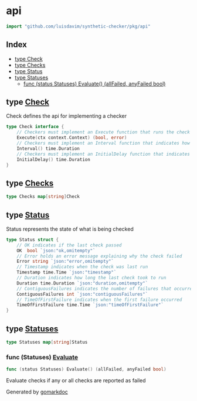 <!-- Code generated by gomarkdoc. DO NOT EDIT -->

# api

```go
import "github.com/luisdavim/synthetic-checker/pkg/api"
```

## Index

- [type Check](<#type-check>)
- [type Checks](<#type-checks>)
- [type Status](<#type-status>)
- [type Statuses](<#type-statuses>)
  - [func (status Statuses) Evaluate() (allFailed, anyFailed bool)](<#func-statuses-evaluate>)


## type [Check](<https://github.com/luisdavim/synthetic-checker/blob/main/pkg/api/types.go#L9-L16>)

Check defines the api for implementing a checker

```go
type Check interface {
    // Checkers must implement an Execute function that runs the check and returns the status
    Execute(ctx context.Context) (bool, error)
    // Checkers must implement an Interval function that indicates how often the check should run
    Interval() time.Duration
    // Checkers must implement an InitialDelay function that indicates how long to delay the start
    InitialDelay() time.Duration
}
```

## type [Checks](<https://github.com/luisdavim/synthetic-checker/blob/main/pkg/api/types.go#L18>)

```go
type Checks map[string]Check
```

## type [Status](<https://github.com/luisdavim/synthetic-checker/blob/main/pkg/api/types.go#L21-L34>)

Status represents the state of what is being checked

```go
type Status struct {
    // OK indicates if the last check passed
    OK  bool `json:"ok,omitempty"`
    // Error holds an error message explaining why the check failed
    Error string `json:"error,omitempty"`
    // Timestamp indicates when the check was last run
    Timestamp time.Time `json:"timestamp"`
    // Duration indicates how long the last check took to run
    Duration time.Duration `json:"duration,omitempty"`
    // ContiguousFailures indicates the number of failures that occurred in a row
    ContiguousFailures int `json:"contiguousFailures"`
    // TimeOfFirstFailure indicates when the first failure occurred
    TimeOfFirstFailure time.Time `json:"timeOfFirstFailure"`
}
```

## type [Statuses](<https://github.com/luisdavim/synthetic-checker/blob/main/pkg/api/types.go#L36>)

```go
type Statuses map[string]Status
```

### func \(Statuses\) [Evaluate](<https://github.com/luisdavim/synthetic-checker/blob/main/pkg/api/types.go#L39>)

```go
func (status Statuses) Evaluate() (allFailed, anyFailed bool)
```

Evaluate checks if any or all checks are reported as failed



Generated by [gomarkdoc](<https://github.com/princjef/gomarkdoc>)
